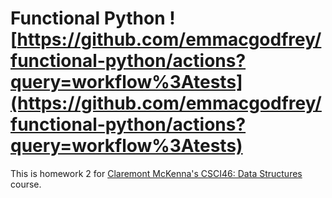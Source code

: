 # Functional Python ![https://github.com/emmacgodfrey/functional-python/actions?query=workflow%3Atests](https://github.com/emmacgodfrey/functional-python/actions?query=workflow%3Atests)

This is homework 2 for [Claremont McKenna's CSCI46: Data Structures](https://github.com/mikeizbicki/cmc-csci046) course.
